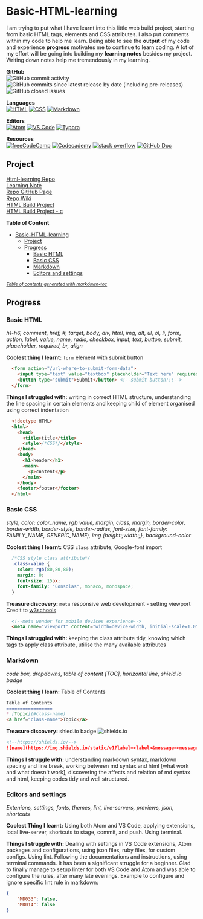 # Basic-HTML-learning

I am trying to put what I have learnt into this little web build project, starting from basic HTML tags, elements and CSS attributes. I also put comments within my code to help me learn. Being able to see the **output** of my code and experience **progress** motivates me to continue to learn coding. A lot of my effort will be going into building my **learning notes** besides my project. Writing down notes help me tremendously in my learning.  

**GitHub**  
![GitHub commit activity](https://img.shields.io/github/commit-activity/m/mcjoules/html-learning?color=brightgreen&logo=Github)
![GitHub commits since latest release by date (including pre-releases)](https://img.shields.io/github/commits-since/mcjoules/html-learning/v1.0.0?color=brightgreen&include_prereleases&logo=Github)
![GitHub closed issues](https://img.shields.io/github/issues-closed/mcjoules/html-learning?logo=GitHub&color=brightgreen)  

**Languages**  
<a href="https://html.spec.whatwg.org/" target="_blank"><img alt="HTML" src="https://img.shields.io/static/v1?label=HTML&message=build&color=green&logo=HTML5"></a>
<a href="https://www.w3.org/Style/CSS/Overview.en.html" target="_blank"><img alt="CSS" src="https://img.shields.io/static/v1?label=CSS&message=build&color=green&logo=CSS3"></a>
<a href="https://daringfireball.net/projects/markdown/" target="_blank"><img alt="Markdown" src="https://img.shields.io/static/v1?label=Markdown&message=build&color=green&logo=Markdown"></a>  

**Editors**  
<a href="https://atom.io/" target="_blank"><img alt="Atom" src="https://img.shields.io/static/v1?label=Atom&message=editor&color=teal&logo=Atom"></a>
<a href="https://code.visualstudio.com/" target="_blank"><img alt="VS Code" src="https://img.shields.io/static/v1?label=VS%20Code&message=editor&color=teal&logo=Visual%20Studio%20Code"></a>
<a href="https://typora.io/" target="_blank"><img alt="Typora" src="https://img.shields.io/static/v1?label=Typora&message=editor&color=teal&logo="></a>

**Resources**  
<a href="https://www.freecodecamp.org/" target="_blank"><img alt="freeCodeCamp" src="https://img.shields.io/static/v1?label=freeCodeCamp&message=resource&color=yellow&logo=freeCodeCamp"></a>
<a href="https://www.codecademy.com/learn" target="_blank"><img alt="Codecademy" src="https://img.shields.io/static/v1?label=Codecademy&message=resource&color=yellow&logo=Codecademy"></a>
<a href="https://stackoverflow.com/" target="_blank"><img alt="stack overflow" src="https://img.shields.io/static/v1?label=StackOverflow&message=resource&color=yellow&logo=StackOverflow"></a>
<a href="https://docs.github.com/en" target="_blank"><img alt="GitHub Doc" src="https://img.shields.io/static/v1?label=GitHub%20Doc&message=resources&color=yellow&logo=GitHub&link=https://docs.github.com/en&link=%27#"></a>

## Project

[Html-learning Repo](https://github.com/mcjoules/html-learning)  
[Learning Note](https://github.com/mcjoules/html-learning/tree/main/learning-notes)  
[Repo GitHub Page](https://mcjoules.github.io/html-learning)  
[Repo Wiki](https://github.com/mcjoules/html-learning/wiki)  
[HTML Build Project](https://mcjoules.github.io/html-learning/web-build-project/htmlbasic.html)  
[HTML Build Project - c](https://mcjoules.github.io/html-learning/web-build-project/htmlbasic-c)  

**Table of Content**

- [Basic-HTML-learning](#basic-html-learning)
  - [Project](#project)
  - [Progress](#progress)
    - [Basic HTML](#basic-html)
    - [Basic CSS](#basic-css)
    - [Markdown](#markdown)
    - [Editors and settings](#editors-and-settings)

<small><i><a href='http://ecotrust-canada.github.io/markdown-toc/'>Table of contents generated with markdown-toc</a></i></small>

## Progress

### Basic HTML

_h1-h6, comment, href, #, target, body, div, html, img, alt, ul, ol, li, form, action, label, value, name, radio, checkbox, input, text, button, submit, placeholder, required, br, align_
<br/>

**Coolest thing I learnt:** `form` element with submit button

```html
  <form action="/url-where-to-submit-form-data">
    <input type="text" value="textbox" placeholder="Text here" required> <!--required attribute, required before submit-->
    <button type="submit">Submit</button> <!--submit button!!!-->
  </form>
```

**Things I struggled with:** writing in correct HTML structure, understanding the line spacing in certain elements and keeping child of element organised using correct indentation

```html
  <!doctype HTML>
  <html>
    <head>
      <title>title</title>
      <style>/*CSS*/</style>
    </head>
    <body>
      <h1>header</h1>
      <main>
        <p>content</p>
      </main>
    </body>
    <footer>footer</footer>
  </html>
```

### Basic CSS

_style, color: color_name, rgb value, margin, class, margin, border-color, border-width, border-style, border-radius, font-size, font-family: FAMILY_NAME, GENERIC_NAME;, img {height:;width:;}, background-color_
<br/>

**Coolest thing I learnt:** CSS `class` attribute, Google-font import

```css
  /*CSS style class attribute*/
  .class-value {
    color: rgb(80,80,80);
    margin: 0;
    font-size: 15px;
    font-family: "Consolas", monaco, monospace;
  }
```

**Treasure discovery:** `meta` responsive web development - setting viewport <br>
Credit to [w3schools](https://www.w3schools.com/css/css_rwd_viewport.asp)  

```html
  <!--meta wonder for mobile devices experience-->
  <meta name="viewport" content="width=device-width, initial-scale=1.0">
```

**Things I struggled with:** keeping the class attribute tidy, knowing which tags to apply class attribute, utilise the many available attributes

### Markdown

_code box, dropdowns, table of content [TOC], horizontal line, shield.io badge_
<br/>

**Coolest thing I learn:** Table of Contents

```markdown
Table of Contents
=================
* [Topic](#class-name)
<a href="class-name">Topic</a>
```

**Treasure discovery:** shied.io badge ![shields.io](https://img.shields.io/static/v1?label=shields.io&message=badge&color=%3Cbrightgreen%3E&logo=Shields.io)

```markdown
<!--https://shields.io/-->
![name](https://img.shields.io/static/v1?label=<label>&message=<message>&color=<color>&logo=<name>)
```

**Things I struggle with:** understanding markdown syntax, markdown spacing and line break, working between md syntax and html [what work and what doesn't work], discovering the affects and relation of md syntax and html, keeping codes tidy and well structured.

### Editors and settings

*Extenions, settings, fonts, themes, lint, live-servers, previews, json, shortcuts*  

**Coolest Thing I learnt:** Using both Atom and VS Code, applying extensions, local live-server, shortcuts to stage, commit, and push. Using terminal.  

**Things I struggle with:** Dealing with settings in VS Code extensions, Atom packages and configurations, using json files, ruby files, for custom configs. Using lint. Following the documentations and instructions, using terminal commands. It has been a significant struggle for a beginner. Glad to finally manage to setup linter for both VS Code and Atom and was able to configure the rules, after many late evenings. Example to configure and ignore specific lint rule in markdown:  

```json
{
    "MD033": false,
    "MD014": false
}
```
